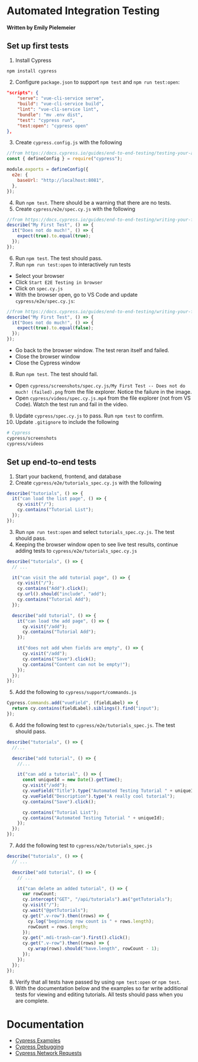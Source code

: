 # Automated Integration Testing

#### Written by Emily Pielemeier

## Set up first tests

1. Install Cypress

```bash
npm install cypress
```

2. Configure `package.json` to support `npm test` and `npm run test:open`:

```json
"scripts": {
    "serve": "vue-cli-service serve",
    "build": "vue-cli-service build",
    "lint": "vue-cli-service lint",
    "bundle": "mv .env dist",
    "test": "cypress run",
    "test:open": "cypress open"
},
```

3. Create `cypress.config.js` with the following

```js
//from https://docs.cypress.io/guides/end-to-end-testing/testing-your-app#Step-3-Configure-Cypress
const { defineConfig } = require("cypress");

module.exports = defineConfig({
  e2e: {
    baseUrl: "http://localhost:8081",
  },
});
```

4. Run `npm test`. There should be a warning that there are no tests.
5. Create `cypress/e2e/spec.cy.js` with the following

```js
//from https://docs.cypress.io/guides/end-to-end-testing/writing-your-first-end-to-end-test#Write-your-first-test
describe("My First Test", () => {
  it("Does not do much!", () => {
    expect(true).to.equal(true);
  });
});
```

6. Run `npm test`. The test should pass.
7. Run `npm run test:open` to interactively run tests

- Select your browser
- Click `Start E2E Testing in browser`
- Click on `spec.cy.js`
- With the browser open, go to VS Code and update `cypress/e2e/spec.cy.js`:

```js
//from https://docs.cypress.io/guides/end-to-end-testing/writing-your-first-end-to-end-test#Write-your-first-test
describe("My First Test", () => {
  it("Does not do much!", () => {
    expect(true).to.equal(false);
  });
});
```

- Go back to the browser window. The test reran itself and failed.
- Close the browser window
- Close the Cypress window

8. Run `npm test`. The test should fail.

- Open `cypress/screenshots/spec.cy.js/My First Test -- Does not do much! (failed).png` from the file explorer. Notice the failure in the image.
- Open `cypress/videos/spec.cy.js.mp4` from the file explorer (not from VS Code). Watch the test run and fail in the video.

9. Update `cypress/spec.cy.js` to pass. Run `npm test` to confirm.
10. Update `.gitignore` to include the following

```bash
# Cypress
cypress/screenshots
cypress/videos
```

## Set up end-to-end tests

1. Start your backend, frontend, and database
2. Create `cypress/e2e/tutorials_spec.cy.js` with the following

```js
describe("tutorials", () => {
  it("can load the list page", () => {
    cy.visit("/");
    cy.contains("Tutorial List");
  });
});
```

3. Run `npm run test:open` and select `tutorials_spec.cy.js`. The test should pass.
4. Keeping the browser window open to see live test results, continue adding tests to `cypress/e2e/tutorials_spec.cy.js`

```js
describe("tutorials", () => {
  // ...

  it("can visit the add tutorial page", () => {
    cy.visit("/");
    cy.contains("Add").click();
    cy.url().should("include", "add");
    cy.contains("Tutorial Add");
  });

  describe("add tutorial", () => {
    it("can load the add page", () => {
      cy.visit("/add");
      cy.contains("Tutorial Add");
    });

    it("does not add when fields are empty", () => {
      cy.visit("/add");
      cy.contains("Save").click();
      cy.contains("Content can not be empty!");
    });
  });
});
```

5. Add the following to `cypress/support/commands.js`

```js
Cypress.Commands.add("vueField", (fieldLabel) => {
  return cy.contains(fieldLabel).siblings().find("input");
});
```

6. Add the following test to `cypress/e2e/tutorials_spec.js`. The test should pass.

```js
describe("tutorials", () => {
  //...

  describe("add tutorial", () => {
    //...

    it("can add a tutorial", () => {
      const uniqueId = new Date().getTime();
      cy.visit("/add");
      cy.vueField("Title").type("Automated Testing Tutorial " + uniqueId);
      cy.vueField("Description").type("A really cool tutorial");
      cy.contains("Save").click();

      cy.contains("Tutorial List");
      cy.contains("Automated Testing Tutorial " + uniqueId);
    });
  });
});
```

7. Add the following test to `cypress/e2e/tutorials_spec.js`

```js
describe("tutorials", () => {
  // ...

  describe("add tutorial", () => {
    // ...

    it("can delete an added tutorial", () => {
      var rowCount;
      cy.intercept("GET", "/api/tutorials").as("getTutorials");
      cy.visit("/");
      cy.wait("@getTutorials");
      cy.get(".v-row").then((rows) => {
        cy.log("beginning row count is " + rows.length);
        rowCount = rows.length;
      });
      cy.get(".mdi-trash-can").first().click();
      cy.get(".v-row").then((rows) => {
        cy.wrap(rows).should("have.length", rowCount - 1);
      });
    });
  });
});
```

8. Verify that all tests have passed by using `npm test:open` or `npm test`.
9. With the documentation below and the examples so far write additional tests for viewing and editing tutorials. All tests should pass when you are complete.

# Documentation

- [Cypress Examples](https://example.cypress.io/)
- [Cypress Debugging](https://docs.cypress.io/guides/guides/debugging)
- [Cypress Network Requests](https://docs.cypress.io/guides/guides/network-requests)
